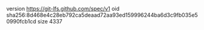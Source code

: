 version https://git-lfs.github.com/spec/v1
oid sha256:8d468e4c28eb792ca5deaad72aa93ed159996244ba6d3c9fb035e50990fcb1cd
size 4337
